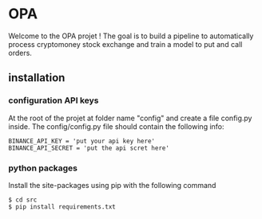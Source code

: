 # OPA

Welcome to the OPA projet ! 
The goal is to build a pipeline to automatically process cryptomoney stock exchange and train a model to put and call orders. 

## installation 

### configuration API keys 

At the root of the projet at folder name "config" and create a file config.py inside. 
The config/config.py file should contain the following info:

```
BINANCE_API_KEY = 'put your api key here'
BINANCE_API_SECRET = 'put the api scret here'
```

### python packages 

Install the site-packages using pip with the following command 

```
$ cd src
$ pip install requirements.txt
```

